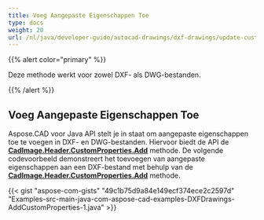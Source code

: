 ```yaml
---
title: Voeg Aangepaste Eigenschappen Toe
type: docs
weight: 20
url: /nl/java/developer-guide/autocad-drawings/dxf-drawings/update-custom-properties/
---
```


{{% alert color="primary" %}}

Deze methode werkt voor zowel DXF- als DWG-bestanden.

{{% /alert %}}

## Voeg Aangepaste Eigenschappen Toe

Aspose.CAD voor Java API stelt je in staat om aangepaste eigenschappen toe te voegen in DXF- en DWG-bestanden. Hiervoor biedt de API de [**CadImage.Header.CustomProperties.Add**](https://reference.aspose.com/cad/java/com.aspose.cad.fileformats.cad.cadobjects/CadHeader#getCustomProperties--) methode.
De volgende codevoorbeeld demonstreert het toevoegen van aangepaste eigenschappen aan een DXF-bestand met behulp van de [**CadImage.Header.CustomProperties.Add**](https://reference.aspose.com/cad/java/com.aspose.cad.fileformats.cad.cadobjects/CadHeader#getCustomProperties--) methode.

{{< gist "aspose-com-gists" "49c1b75d9a84e149ecf374ece2c2597d" "Examples-src-main-java-com-aspose-cad-examples-DXFDrawings-AddCustomProperties-1.java" >}}
